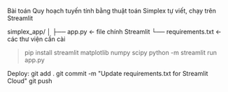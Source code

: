 Bài toán Quy hoạch tuyến tính bằng thuật toán Simplex tự viết, chạy trên Streamlit

simplex_app/
│
├── app.py              ← file chính Streamlit
└── requirements.txt    ← các thư viện cần cài

> pip install streamlit matplotlib numpy scipy
> python -m streamlit run app.py

Deploy:
git add .
git commit -m "Update requirements.txt for Streamlit Cloud"
git push